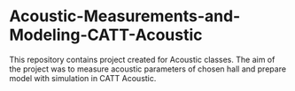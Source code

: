 # Acoustic-Measurements-and-Modeling-CATT-Acoustic
This repository contains project created for Acoustic classes. The aim of the project was to measure acoustic parameters of chosen hall and prepare model with simulation in CATT Acoustic.
